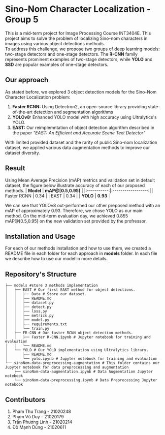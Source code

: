 # Sino-Nom Character Localization - Group 5
This is a mid-term project for Image Processing Course INT3404E. This project aims to solve the problem of localizing Sino-nom characters in images using various object detections methods.  
To address this challenge, we propose two groups of deep learning models: two-stage detectors and one-stage detectors. The **R-CNN** family represents prominent examples of two-stage detectors, while **YOLO** and **SSD** are popular examples of one-stage detectors.  

## Our approach
As stated before, we explored 3 object detection models for the Sino-Nom Character Localization problem:   
1. **Faster RCNN:** Using Detectron2, an open-source library providing state-of-the-art detection and segmentation algorithms 
2. **YOLOv8:** Enhanced YOLO model with high accuracy using Ultralytics's YOLO.
3. **EAST:** Our reimplemntation of object detection algorithm described in the paper *"EAST: An Efficient and Accurate Scene Text Detector"*

With limited provided dataset and the rarity of public Sino-nom localization dataset, we applied various data augmentation methods to improve our dataset diversity.

## Result
Using Mean Average Precision (mAP) metrics and validation set in default dataset, the figure below illustrate accuracy of each of our proposed methods.
|  **Model**  | **mAP@[0.5,0.95]** |
|:-----------:|:------------------:|
| Faster RCNN |        0.34        |
|     EAST    |        0.34        |
|   **YOLO**  |      **0.93**      |

We can see that YOLOv8 out-performed our other preposed method with an mAP of approximately 0.93. Therefore, we chose YOLO as our main method.
On the mid-term evaluation day, we achieved 0.855 mAP@[0.5,0.95] on the new validation set provided by the profressor.
## Installation and Usage
For each of our methods installation and how to use them, we created a README file in each folder for each approach in **models** folder. In each file we describe how to use our model in more details.

## Repository's Structure
```
├── models #store 3 methods implementation
│   ├── EAST # Our first EAST method for object detections.
│   │   ├── Data # Store our dataset.
│   │   ├── README.md
│   │   ├── dataset.py
│   │   ├── detect.py
│   │   ├── loss.py
│   │   ├── metrics.py
│   │   ├── model.py
│   │   ├── requirements.txt
│   │   └── train.py
│   ├── FR-CNN # Our faster RCNN object detection methods.
│   │   ├── Faster R-CNN.ipynb # Jupyter notebook for training and evaluation
│   │   └── README.md
│   └── YOLO # Our YOLO implementation using Ultralytics library.
│       ├── README.md 
│       └── yolo.ipynb # Jupyter notebook for training and evaluation
└── sinoNom-data-preprocessing-augmentation # This folder contains our Jupyter notebook for data preprocessing and augmentation
    ├── sinoNom-data-augmentation.ipynb # Data Augmentation Jupyter notebook
    └── sinoNom-data-preprocessing.ipynb # Data Preprocessing Jupyter notebook
```

## Contributors
1. Phạm Thu Trang - 21020248
2. Phạm Vũ Duy - 21020179
3. Trần Phương Linh - 21020214
4. Đỗ Mạnh Dũng - 21020611
